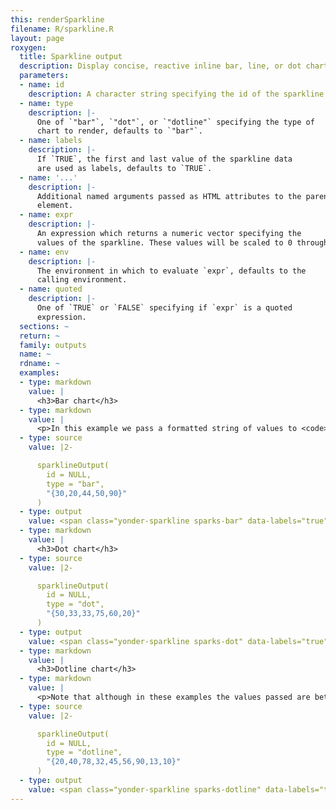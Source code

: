```yaml
---
this: renderSparkline
filename: R/sparkline.R
layout: page
roxygen:
  title: Sparkline output
  description: Display concise, reactive inline bar, line, or dot charts.
  parameters:
  - name: id
    description: A character string specifying the id of the sparkline output.
  - name: type
    description: |-
      One of `"bar"`, `"dot"`, or `"dotline"` specifying the type of
      chart to render, defaults to `"bar"`.
  - name: labels
    description: |-
      If `TRUE`, the first and last value of the sparkline data
      are used as labels, defaults to `TRUE`.
  - name: '...'
    description: |-
      Additional named arguments passed as HTML attributes to the parent
      element.
  - name: expr
    description: |-
      An expression which returns a numeric vector specifying the
      values of the sparkline. These values will be scaled to 0 through 100.
  - name: env
    description: |-
      The environment in which to evaluate `expr`, defaults to the
      calling environment.
  - name: quoted
    description: |-
      One of `TRUE` or `FALSE` specifying if `expr` is a quoted
      expression.
  sections: ~
  return: ~
  family: outputs
  name: ~
  rdname: ~
  examples:
  - type: markdown
    value: |
      <h3>Bar chart</h3>
  - type: markdown
    value: |
      <p>In this example we pass a formatted string of values to <code>sparklineOutput</code>. However, in practice, you will use <code>renderSparkline</code> to update a sparkline output.</p>
  - type: source
    value: |2-

      sparklineOutput(
        id = NULL,
        type = "bar",
        "{30,20,44,50,90}"
      )
  - type: output
    value: <span class="yonder-sparkline sparks-bar" data-labels="true">{30,20,44,50,90}</span>
  - type: markdown
    value: |
      <h3>Dot chart</h3>
  - type: source
    value: |2-

      sparklineOutput(
        id = NULL,
        type = "dot",
        "{50,33,33,75,60,20}"
      )
  - type: output
    value: <span class="yonder-sparkline sparks-dot" data-labels="true">{50,33,33,75,60,20}</span>
  - type: markdown
    value: |
      <h3>Dotline chart</h3>
  - type: markdown
    value: |
      <p>Note that although in these examples the values passed are between 0 and 100, a requirement of the sparkline library used by yonder, when using <code>renderSparkline</code> values are scaled for you.</p>
  - type: source
    value: |2-

      sparklineOutput(
        id = NULL,
        type = "dotline",
        "{20,40,78,32,45,56,90,13,10}"
      )
  - type: output
    value: <span class="yonder-sparkline sparks-dotline" data-labels="true">{20,40,78,32,45,56,90,13,10}</span>
---
```

